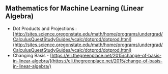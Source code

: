## Mathematics for Machine Learning (Linear Algebra)

- Dot Products and Projections : [http://sites.science.oregonstate.edu/math/home/programs/undergrad/CalculusQuestStudyGuides/vcalc/dotprod/dotprod.html](http://sites.science.oregonstate.edu/math/home/programs/undergrad/CalculusQuestStudyGuides/vcalc/dotprod/dotprod.html)
- Changing Basis - [https://eli.thegreenplace.net/2015/change-of-basis-in-linear-algebra/](https://eli.thegreenplace.net/2015/change-of-basis-in-linear-algebra/)
